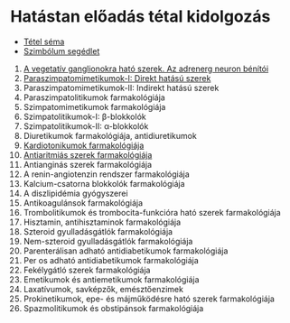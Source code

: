 # Hatástan előadás tétal kidolgozás

- [Tétel séma](Schema.md)
- [Szimbólum segédlet](Symbols.md)

1. [A vegetatív ganglionokra ható szerek. Az adrenerg neuron bénítói](1.%20A%20vegetatív%20ganglionokra%20ható%20szerek.%20Az%20adrenerg%20neuron%20bénítói.md)
2. [Paraszimpatomimetikumok-I: Direkt hatású szerek](2.%20Paraszimpatomimetikumok-I.%20Direkt%20hatású%20szerek.md)
3. Paraszimpatomimetikumok-II: Indirekt hatású szerek
4. Paraszimpatolitikumok farmakológiája
5. Szimpatomimetikumok farmakológiája
6. Szimpatolitikumok-I: β-blokkolók
7. Szimpatolitikumok-II: α-blokkolók
8. Diuretikumok farmakológiája, antidiuretikumok
9. [Kardiotonikumok farmakológiája](9.%20Kardiotonikumok%20farmakológiája.md)
10. [Antiaritmiás szerek farmakológiája](10.%20Antianginás%20szerek%20farmakológiája.md)
11. Antianginás szerek farmakológiája
12. A renin-angiotenzin rendszer farmakológiája
13. Kalcium-csatorna blokkolók farmakológiája
14. A diszlipidémia gyógyszerei
15. Antikoagulánsok farmakológiája
16. Trombolitikumok és trombocita-funkcióra ható szerek farmakológiája
17. Hisztamin, antihisztaminok farmakológiája
18. Szteroid gyulladásgátlók farmakológiája
19. Nem-szteroid gyulladásgátlók farmakológiája
20. Parenterálisan adható antidiabetikumok farmakológiája
21. Per os adható antidiabetikumok farmakológiája
22. Fekélygátló szerek farmakológiája
23. Emetikumok és antiemetikumok farmakológiája
24. Laxatívumok, savképzők, emésztőenzimek
25. Prokinetikumok, epe- és májműködésre ható szerek farmakológiája
26. Spazmolitikumok és obstipánsok farmakológiája
